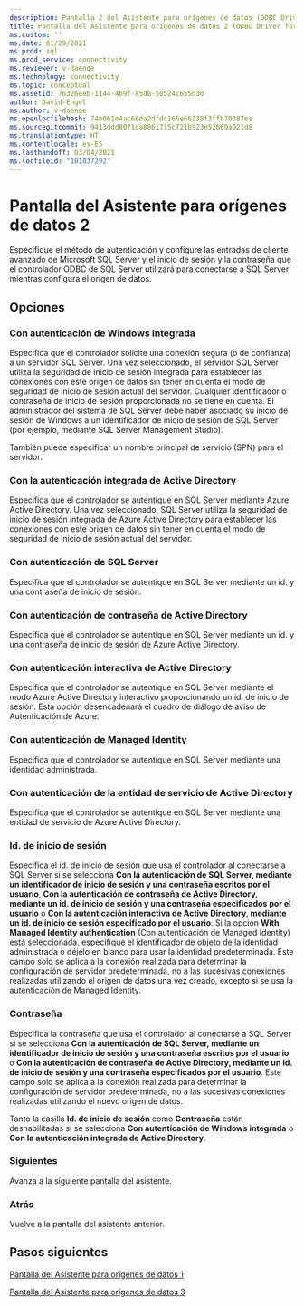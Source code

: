 ```yaml
---
description: Pantalla 2 del Asistente para orígenes de datos (ODBC Driver for SQL Server)
title: Pantalla del Asistente para orígenes de datos 2 (ODBC Driver for SQL Server) | Microsoft Docs
ms.custom: ''
ms.date: 01/29/2021
ms.prod: sql
ms.prod_service: connectivity
ms.reviewer: v-daenge
ms.technology: connectivity
ms.topic: conceptual
ms.assetid: 76326eeb-1144-4b9f-85db-50524c655d30
author: David-Engel
ms.author: v-daenge
ms.openlocfilehash: 74e061e4ac66da2dfdc165e66338f3ffb70387ea
ms.sourcegitcommit: 9413ddd8071da8861715c721b923e52669a921d8
ms.translationtype: HT
ms.contentlocale: es-ES
ms.lasthandoff: 03/04/2021
ms.locfileid: "101837292"
---
```

# <a name="data-source-wizard-screen-2"></a>Pantalla del Asistente para orígenes de datos 2

Especifique el método de autenticación y configure las entradas de cliente avanzado de Microsoft SQL Server y el inicio de sesión y la contraseña que el controlador ODBC de SQL Server utilizará para conectarse a SQL Server mientras configura el origen de datos.

## <a name="options"></a>Opciones

### <a name="with-integrated-windows-authentication"></a>Con autenticación de Windows integrada

Especifica que el controlador solicite una conexión segura (o de confianza) a un servidor SQL Server. Una vez seleccionado, el servidor SQL Server utiliza la seguridad de inicio de sesión integrada para establecer las conexiones con este origen de datos sin tener en cuenta el modo de seguridad de inicio de sesión actual del servidor. Cualquier identificador o contraseña de inicio de sesión proporcionada no se tiene en cuenta. El administrador del sistema de SQL Server debe haber asociado su inicio de sesión de Windows a un identificador de inicio de sesión de SQL Server (por ejemplo, mediante SQL Server Management Studio).

También puede especificar un nombre principal de servicio (SPN) para el servidor.

### <a name="with-active-directory-integrated-authentication"></a>Con la autenticación integrada de Active Directory

Especifica que el controlador se autentique en SQL Server mediante Azure Active Directory. Una vez seleccionado, SQL Server utiliza la seguridad de inicio de sesión integrada de Azure Active Directory para establecer las conexiones con este origen de datos sin tener en cuenta el modo de seguridad de inicio de sesión actual del servidor.

### <a name="with-sql-server-authentication"></a>Con autenticación de SQL Server

Especifica que el controlador se autentique en SQL Server mediante un id. y una contraseña de inicio de sesión.

### <a name="with-active-directory-password-authentication"></a>Con autenticación de contraseña de Active Directory

Especifica que el controlador se autentique en SQL Server mediante un id. y una contraseña de inicio de sesión de Azure Active Directory.

### <a name="with-active-directory-interactive-authentication"></a>Con autenticación interactiva de Active Directory

Especifica que el controlador se autentique en SQL Server mediante el modo Azure Active Directory interactivo proporcionando un id. de inicio de sesión. Esta opción desencadenará el cuadro de diálogo de aviso de Autenticación de Azure.

### <a name="with-managed-identity-authentication"></a>Con autenticación de Managed Identity

Especifica que el controlador se autentique en SQL Server mediante una identidad administrada.

### <a name="with-active-directory-service-principal-authentication"></a>Con autenticación de la entidad de servicio de Active Directory

Especifica que el controlador se autentique en SQL Server mediante una entidad de servicio de Azure Active Directory.


### <a name="login-id"></a>Id. de inicio de sesión

Especifica el id. de inicio de sesión que usa el controlador al conectarse a SQL Server si se selecciona **Con la autenticación de SQL Server, mediante un identificador de inicio de sesión y una contraseña escritos por el usuario**, **Con la autenticación de contraseña de Active Directory, mediante un id. de inicio de sesión y una contraseña especificados por el usuario** o **Con la autenticación interactiva de Active Directory, mediante un id. de inicio de sesión especificado por el usuario**. Si la opción **With Managed Identity authentication** (Con autenticación de Managed Identity) está seleccionada, especifique el identificador de objeto de la identidad administrada o déjelo en blanco para usar la identidad predeterminada. Este campo solo se aplica a la conexión realizada para determinar la configuración de servidor predeterminada, no a las sucesivas conexiones realizadas utilizando el origen de datos una vez creado, excepto si se usa la autenticación de Managed Identity.

### <a name="password"></a>Contraseña

Especifica la contraseña que usa el controlador al conectarse a SQL Server si se selecciona **Con la autenticación de SQL Server, mediante un identificador de inicio de sesión y una contraseña escritos por el usuario** o **Con la autenticación de contraseña de Active Directory, mediante un id. de inicio de sesión y una contraseña especificados por el usuario**. Este campo solo se aplica a la conexión realizada para determinar la configuración de servidor predeterminada, no a las sucesivas conexiones realizadas utilizando el nuevo origen de datos.

Tanto la casilla **Id. de inicio de sesión** como **Contraseña** están deshabilitadas si se selecciona **Con autenticación de Windows integrada** o **Con la autenticación integrada de Active Directory**.

### <a name="next"></a>Siguientes

Avanza a la siguiente pantalla del asistente.

### <a name="back"></a>Atrás

Vuelve a la pantalla del asistente anterior.

## <a name="next-steps"></a>Pasos siguientes

[Pantalla del Asistente para orígenes de datos 1](../../../connect/odbc/windows/dsn-wizard-1.md)

[Pantalla del Asistente para orígenes de datos 3](../../../connect/odbc/windows/dsn-wizard-3.md)

